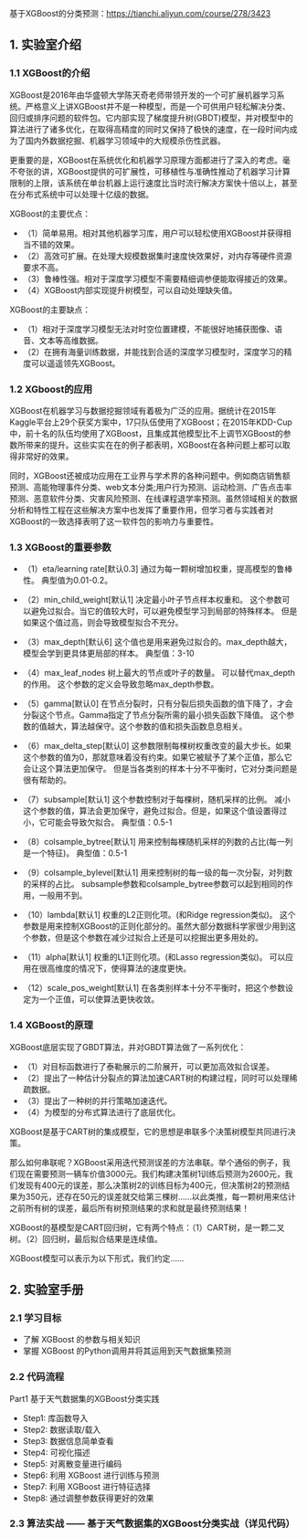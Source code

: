 基于XGBoost的分类预测：https://tianchi.aliyun.com/course/278/3423

## 1. 实验室介绍

### 1.1 XGBoost的介绍

XGBoost是2016年由华盛顿大学陈天奇老师带领开发的一个可扩展机器学习系统。严格意义上讲XGBoost并不是一种模型，而是一个可供用户轻松解决分类、回归或排序问题的软件包。它内部实现了梯度提升树(GBDT)模型，并对模型中的算法进行了诸多优化，在取得高精度的同时又保持了极快的速度，在一段时间内成为了国内外数据挖掘、机器学习领域中的大规模杀伤性武器。

更重要的是，XGBoost在系统优化和机器学习原理方面都进行了深入的考虑。毫不夸张的讲，XGBoost提供的可扩展性，可移植性与准确性推动了机器学习计算限制的上限，该系统在单台机器上运行速度比当时流行解决方案快十倍以上，甚至在分布式系统中可以处理十亿级的数据。

XGBoost的主要优点：
- （1）简单易用。相对其他机器学习库，用户可以轻松使用XGBoost并获得相当不错的效果。
- （2）高效可扩展。在处理大规模数据集时速度快效果好，对内存等硬件资源要求不高。
- （3）鲁棒性强。相对于深度学习模型不需要精细调参便能取得接近的效果。
- （4）XGBoost内部实现提升树模型，可以自动处理缺失值。

XGBoost的主要缺点：
- （1）相对于深度学习模型无法对时空位置建模，不能很好地捕获图像、语音、文本等高维数据。
- （2）在拥有海量训练数据，并能找到合适的深度学习模型时，深度学习的精度可以遥遥领先XGBoost。

### 1.2 XGboost的应用

XGBoost在机器学习与数据挖掘领域有着极为广泛的应用。据统计在2015年Kaggle平台上29个获奖方案中，17只队伍使用了XGBoost；在2015年KDD-Cup中，前十名的队伍均使用了XGBoost，且集成其他模型比不上调节XGBoost的参数所带来的提升。这些实实在在的例子都表明，XGBoost在各种问题上都可以取得非常好的效果。

同时，XGBoost还被成功应用在工业界与学术界的各种问题中。例如商店销售额预测、高能物理事件分类、web文本分类;用户行为预测、运动检测、广告点击率预测、恶意软件分类、灾害风险预测、在线课程退学率预测。虽然领域相关的数据分析和特性工程在这些解决方案中也发挥了重要作用，但学习者与实践者对XGBoost的一致选择表明了这一软件包的影响力与重要性。

### 1.3 XGBoost的重要参数

- （1）eta/learning rate[默认0.3]
通过为每一颗树增加权重，提高模型的鲁棒性。
典型值为0.01-0.2。

- （2）min_child_weight[默认1]
决定最小叶子节点样本权重和。
这个参数可以避免过拟合。当它的值较大时，可以避免模型学习到局部的特殊样本。
但是如果这个值过高，则会导致模型拟合不充分。

- （3）max_depth[默认6]
这个值也是用来避免过拟合的。max_depth越大，模型会学到更具体更局部的样本。
典型值：3-10

- （4）max_leaf_nodes
树上最大的节点或叶子的数量。
可以替代max_depth的作用。
这个参数的定义会导致忽略max_depth参数。

- （5）gamma[默认0]
在节点分裂时，只有分裂后损失函数的值下降了，才会分裂这个节点。Gamma指定了节点分裂所需的最小损失函数下降值。 这个参数的值越大，算法越保守。这个参数的值和损失函数息息相关。

- （6）max_delta_step[默认0]
这参数限制每棵树权重改变的最大步长。如果这个参数的值为0，那就意味着没有约束。如果它被赋予了某个正值，那么它会让这个算法更加保守。
但是当各类别的样本十分不平衡时，它对分类问题是很有帮助的。

- （7）subsample[默认1]
这个参数控制对于每棵树，随机采样的比例。
减小这个参数的值，算法会更加保守，避免过拟合。但是，如果这个值设置得过小，它可能会导致欠拟合。
典型值：0.5-1

- （8）colsample_bytree[默认1]
用来控制每棵随机采样的列数的占比(每一列是一个特征)。
典型值：0.5-1

- （9）colsample_bylevel[默认1]
用来控制树的每一级的每一次分裂，对列数的采样的占比。
subsample参数和colsample_bytree参数可以起到相同的作用，一般用不到。

- （10）lambda[默认1]
权重的L2正则化项。(和Ridge regression类似)。
这个参数是用来控制XGBoost的正则化部分的。虽然大部分数据科学家很少用到这个参数，但是这个参数在减少过拟合上还是可以挖掘出更多用处的。

- （11）alpha[默认1]
权重的L1正则化项。(和Lasso regression类似)。
可以应用在很高维度的情况下，使得算法的速度更快。

- （12）scale_pos_weight[默认1]
在各类别样本十分不平衡时，把这个参数设定为一个正值，可以使算法更快收敛。

### 1.4 XGBoost的原理
XGBoost底层实现了GBDT算法，并对GBDT算法做了一系列优化：
- （1）对目标函数进行了泰勒展示的二阶展开，可以更加高效拟合误差。
- （2）提出了一种估计分裂点的算法加速CART树的构建过程，同时可以处理稀疏数据。
- （3）提出了一种树的并行策略加速迭代。
- （4）为模型的分布式算法进行了底层优化。

XGBoost是基于CART树的集成模型，它的思想是串联多个决策树模型共同进行决策。

那么如何串联呢？XGBoost采用迭代预测误差的方法串联。举个通俗的例子，我们现在需要预测一辆车价值3000元。我们构建决策树1训练后预测为2600元，我们发现有400元的误差，那么决策树2的训练目标为400元，但决策树2的预测结果为350元，还存在50元的误差就交给第三棵树……以此类推，每一颗树用来估计之前所有树的误差，最后所有树预测结果的求和就是最终预测结果！

XGBoost的基模型是CART回归树，它有两个特点：（1）CART树，是一颗二叉树。（2）回归树，最后拟合结果是连续值。

XGBoost模型可以表示为以下形式，我们约定…… 

## 2. 实验室手册

### 2.1 学习目标

- 了解 XGBoost 的参数与相关知识
- 掌握 XGBoost 的Python调用并将其运用到天气数据集预测

### 2.2 代码流程

Part1 基于天气数据集的XGBoost分类实践

- Step1: 库函数导入
- Step2: 数据读取/载入
- Step3: 数据信息简单查看
- Step4: 可视化描述
- Step5: 对离散变量进行编码
- Step6: 利用 XGBoost 进行训练与预测
- Step7: 利用 XGBoost 进行特征选择
- Step8: 通过调整参数获得更好的效果

### 2.3 算法实战 —— 基于天气数据集的XGBoost分类实战（详见代码）